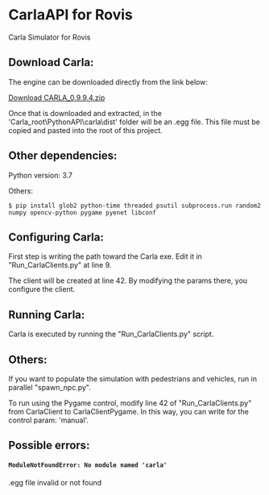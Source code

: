 # CarlaAPI for Rovis

Carla Simulator for Rovis

## Download Carla:

The engine can be downloaded directly from the link below:

[Download CARLA_0.9.9.4.zip](https://carla-releases.s3.eu-west-3.amazonaws.com/Windows/CARLA_0.9.9.4.zip)

Once that is downloaded and extracted, in the 'Carla_root\PythonAPI\carla\dist' folder will be an .egg file. 
This file must be copied and pasted into the root of this project.

## Other dependencies:

Python version: 3.7

Others:
```shell
$ pip install glob2 python-time threaded psutil subprocess.run random2 numpy opencv-python pygame pyenet libconf
```

## Configuring Carla:

First step is writing the path toward the Carla exe. Edit it in "Run_CarlaClients.py" at line 9.

The client will be created at line 42. By modifying the params there, you configure the client.

## Running Carla:

Carla is executed by running the "Run_CarlaClients.py" script.

## Others:

If you want to populate the simulation with pedestrians and vehicles, run in parallel "spawn_npc.py".

To run using the Pygame control, modify line 42 of "Run_CarlaClients.py" from CarlaClient to CarlaClientPygame. 
In this way, you can write for the control param: 'manual'.

## Possible errors:

#### `ModuleNotFoundError: No module named 'carla'` 

.egg file invalid or not found


